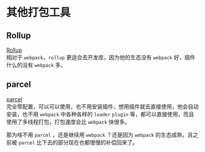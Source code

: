 # 其他打包工具
## Rollup
[Rollup](https://www.rollupjs.com/)<br />
相对于 `webpack`，`rollup` 更适合去开发库，因为他的生态没有 `webpack` 好，插件什么的没有 `webpack` 多。


## parcel
[parcel](https://parceljs.org/)<br />
完全零配置，可以可以使用，也不用安装插件，想用插件就去直接使用，他会自动安装，也不用 `webpack` 中各种各样的 `loader` `plugin` 等，都可以直接使用，而且使用了多线程打包，打包速度会比 `webpack` 快很多。

那为啥不用 `parcel` ，还是继续用 `webpack` ？还是因为 `webpack` 的生态成熟，且之前被 `parcel` 比下去的部分现在也都慢慢的补偿回来了。